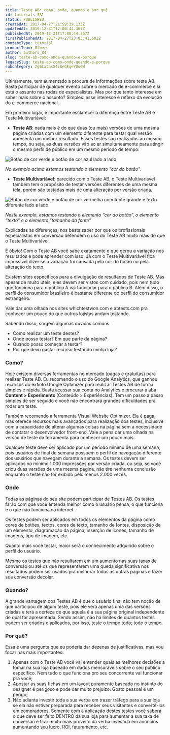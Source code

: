 ```yaml
---
title: Teste AB: como, onde, quando e por quê
id: tutorials_581
status: PUBLISHED
createdAt: 2017-04-27T21:59:39.133Z
updatedAt: 2019-12-31T17:00:44.367Z
publishedAt: 2019-12-31T17:00:44.367Z
firstPublishedAt: 2017-04-27T23:03:41.601Z
contentType: tutorial
productTeam: Others
author: authors_84
slug: teste-ab-como-onde-quando-e-porque
legacySlug: teste-ab-como-onde-quando-e-porque
subcategory: 2g6LxtasS4iSeGEqeYUuGW
---
```


Ultimamente, tem aumentado a procura de informações sobre teste AB. Basta participar de qualquer evento sobre o mercado de e-commerce e lá está o assunto nas rodas de especialistas. Mas por que tanto interesse em saber mais sobre o assunto? Simples: esse interesse é reflexo da evolução do e-commerce nacional.

Em primeiro lugar, é importante esclarecer a diferença entre Teste AB e Teste Multivariável:

- __Teste AB__: nada mais é do que duas (ou mais) versões de uma mesma página criadas com um elemento diferente para testar qual versão apresenta um melhor resultado. Esses testes são realizados ao mesmo tempo, ou seja, as duas versões vão ao ar simultaneamente para atingir o mesmo perfil de público em um mesmo período de tempo:

![Botão de cor verde e botão de cor azul lado a lado](//images.contentful.com/alneenqid6w5/5bq3VDpgakg8CMMKIyU2kw/54a21a6a88e9d173b16207922e8a0cc8/testando-cor-do-botao.jpg)

_No exemplo acima estamos testando o elemento “cor do botão”_. 

- __Teste Multivariável__: parecido com o Teste AB, o Teste Multivariável também tem o propósito de testar versões diferentes de uma mesma tela, porém são testadas mais de uma alteração por versão criada.

![Botão de cor verde e botão de cor vermelha com fonte grande e texto diferente lado a lado](//images.contentful.com/alneenqid6w5/3Mxf275gXuuywK8m8a88wu/edc0f9b93ff479f51b5b4335148f7c8b/testando-cor-texto-fonte.jpg)

_Neste exemplo, estamos testando o elemento “cor do botão”, o elemento “texto” e o elemento “tamanho da fonte”_

Explicadas as diferenças, nos basta saber por que os profissionais especialistas em conversão defendem o uso do Teste AB muito mais do que o Teste Multivariável.

É óbvio! Com o Teste AB você sabe exatamente o que gerou a variação nos resultados e pode aprender com isso. Já com o Teste Multivariável fica impossível dizer se a variação foi causada pela cor do botão ou pela alteração do texto.

Existem sites específicos para a divulgação de resultados de Teste AB. Mas apesar de muito úteis, eles devem ser vistos com cuidado, pois nem tudo que funciona para o público A vai funcionar para o público B. Além disso, o perfil do consumidor brasileiro é bastante diferente do perfil do consumidor estrangeiro.

Vale dar uma olhada nos sites whichtestwon.com e abtests.com pra conhecer um pouco do que outros lojistas andam testando.

Sabendo disso, surgem algumas dúvidas comuns:

- Como realizar um teste destes?
- Onde posso testar? Em que parte da página?
- Quando posso começar a testar?
- Por que devo gastar recurso testando minha loja?

### Como?

Hoje existem diversas ferramentas no mercado (pagas e gratuitas) para realizar Teste AB. Eu recomendo o uso do Google Analytics, que ganhou recursos do extinto Google Optimizer para realizar Testes AB de forma simples e rápida. Basta acessar sua conta no Analytics e procurar a aba **Content > Experiments** (Conteúdo > Experiências). Tem um passo a passo simples de ser seguido e você não encontrará grandes dificuldades pra rodar um teste.

Também recomendo a ferramenta Visual Website Optimizer. Ela é paga, mas oferece recursos mais avançados para realização dos testes, inclusive com a capacidade de alterar algumas coisas na página sem a necessidade de contatar o desenvolvedor front-end. Vale a pena dar uma olhada na versão de teste da ferramenta para conhecer um pouco mais.

Qualquer teste deve ser aplicado por um período mínimo de uma semana, pois usuários de final de semana possuem o perfil de navegação diferente dos usuários que navegam durante a semana. Os testes devem ser aplicados no mínimo 1.000 impressões por versão criada, ou seja, se você criou duas versões de uma mesma página, não tire nenhuma conclusão enquanto o teste não for exibido pelo menos 2.000 vezes.

### Onde

Todas as páginas do seu site podem participar de Testes AB. Os testes farão com que você entenda melhor como o usuário pensa, o que funciona e o que não funciona na internet.

Os testes podem ser aplicados em todos os elementos da página como cores de botões, textos, cores de texto, tamanho de fontes, disposição de um elemento, diagramação da página, inserção de ícones, tamanho de imagens, tipo de imagem, etc.

Quanto mais você testar, maior será o conhecimento adquirido sobre o perfil do usuário.

Mesmo os testes que não resultarem em um aumento nas suas taxas de conversão ou até os que representarem uma queda significativa nos resultados podem ser usados pra melhorar todas as outras páginas e fazer sua conversão decolar.

### Quando?

A grande vantagem dos Testes AB é que o usuário final não tem noção de que participou de algum teste, pois ele verá apenas uma das versões criadas e terá a certeza de que aquela é a sua página original independente de qual for apresentada.
Sendo assim, não há limites de quantos testes podem ser criados e aplicados, por isso, teste o tempo todo; todo o tempo.

### Por quê?

Essa é uma pergunta que eu poderia dar dezenas de justificativas, mas vou focar nas mais importantes:

1. Apenas com o Teste AB você vai entender quais as melhores decisões a tomar na sua loja baseado em dados mensuráveis sobre o seu público específico. Nem tudo o que funciona pro seu concorrente vai funcionar pra você;
2. Apostar as suas fichas em um layout puramente baseado no instinto do designer é perigoso e pode dar muito prejuízo. Gosto pessoal é um perigo;
3. Não adianta investir toda a sua verba em trazer tráfego para a sua loja se ela não estiver preparada para receber seus visitantes e convertê-los em compradores. Somente com a aplicação destes testes você saberá o que deve ser feito DENTRO da sua loja para aumentar a sua taxa de conversão e tirar muito mais proveito da verba investida em anúncios aumentando seu lucro, ROI, faturamento, etc.

